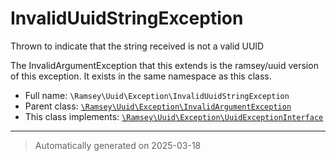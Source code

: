 
# InvalidUuidStringException

Thrown to indicate that the string received is not a valid UUID

The InvalidArgumentException that this extends is the ramsey/uuid version
of this exception. It exists in the same namespace as this class.

* Full name: `\Ramsey\Uuid\Exception\InvalidUuidStringException`
* Parent class: [`\Ramsey\Uuid\Exception\InvalidArgumentException`](./InvalidArgumentException.md)
* This class implements:
[`\Ramsey\Uuid\Exception\UuidExceptionInterface`](./UuidExceptionInterface.md)






***
> Automatically generated on 2025-03-18
